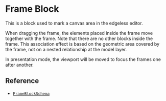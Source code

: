 # Frame Block

This is a block used to mark a canvas area in the edgeless editor.

When dragging the frame, the elements placed inside the frame move together with the frame. Note that there are no other blocks inside the frame. This association effect is based on the geometric area covered by the frame, not on a nested relationship at the model layer.

In presentation mode, the viewport will be moved to focus the frames one after another.

## Reference

- [`FrameBlockSchema`](/api/@algogrind/blocks/variables/FrameBlockSchema.html)
